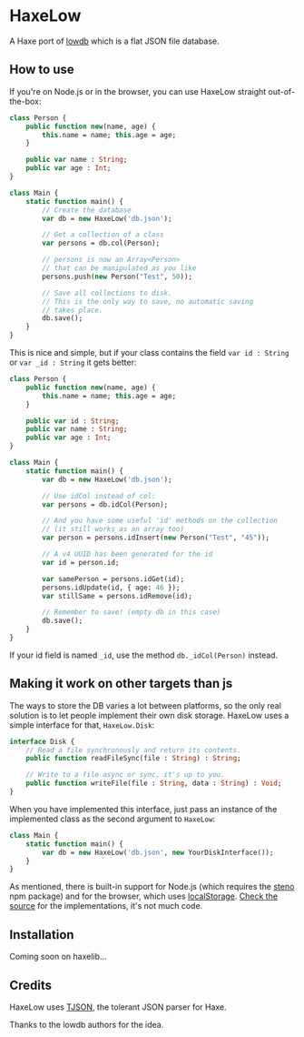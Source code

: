 # HaxeLow

A Haxe port of [lowdb](https://github.com/typicode/lowdb) which is a flat JSON file database.

## How to use

If you're on Node.js or in the browser, you can use HaxeLow straight out-of-the-box:

```haxe
class Person {
	public function new(name, age) {
		this.name = name; this.age = age;
	}

	public var name : String;
	public var age : Int;
}

class Main {
	static function main() {
		// Create the database
		var db = new HaxeLow('db.json');

		// Get a collection of a class
		var persons = db.col(Person);

		// persons is now an Array<Person>
		// that can be manipulated as you like
		persons.push(new Person("Test", 50));

		// Save all collections to disk.
		// This is the only way to save, no automatic saving
		// takes place.
		db.save();
	}
}
```

This is nice and simple, but if your class contains the field `var id : String` or `var _id : String` it gets better:

```haxe
class Person {
	public function new(name, age) {
		this.name = name; this.age = age;
	}

	public var id : String;
	public var name : String;
	public var age : Int;
}

class Main {
	static function main() {
		var db = new HaxeLow('db.json');

		// Use idCol instead of col:
		var persons = db.idCol(Person);

		// And you have some useful 'id' methods on the collection
		// (it still works as an array too)
		var person = persons.idInsert(new Person("Test", "45"));

		// A v4 UUID has been generated for the id
		var id = person.id;

		var samePerson = persons.idGet(id);
		persons.idUpdate(id, { age: 46 });
		var stillSame = persons.idRemove(id);

		// Remember to save! (empty db in this case)
		db.save();
	}
}
```

If your id field is named `_id`, use the method `db._idCol(Person)` instead.

## Making it work on other targets than js

The ways to store the DB varies a lot between platforms, so the only real solution is to let people implement their own disk storage. HaxeLow uses a simple interface for that, `HaxeLow.Disk`:

```haxe
interface Disk {
	// Read a file synchronously and return its contents.
	public function readFileSync(file : String) : String;

	// Write to a file async or sync, it's up to you.
	public function writeFile(file : String, data : String) : Void;
}
```

When you have implemented this interface, just pass an instance of the implemented class as the second argument to `HaxeLow`:

```haxe
class Main {
	static function main() {
		var db = new HaxeLow('db.json', new YourDiskInterface());
	}
}
```

As mentioned, there is built-in support for Node.js (which requires the [steno](https://www.npmjs.com/package/steno) npm package) and for the browser, which uses [localStorage](https://developer.mozilla.org/en-US/docs/Web/API/Web_Storage_API). [Check the source](https://github.com/ciscoheat/haxelow/blob/master/src/HaxeLow.hx) for the implementations, it's not much code.

## Installation

Coming soon on haxelib...

## Credits

HaxeLow uses [TJSON](https://github.com/martamius/TJSON), the tolerant JSON parser for Haxe.

Thanks to the lowdb authors for the idea.
